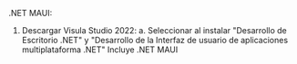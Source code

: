 .NET MAUI:

1) Descargar Visula Studio 2022:
    a. Seleccionar al instalar "Desarrollo de Escritorio .NET" y "Desarrollo de la Interfaz de usuario de aplicaciones multiplataforma .NET" Incluye .NET MAUI
